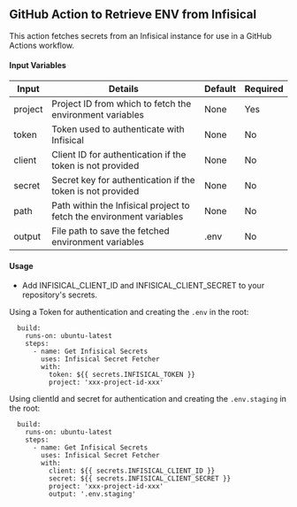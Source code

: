 ## GitHub Action to Retrieve ENV from Infisical
This action fetches secrets from an Infisical instance for use in a GitHub Actions workflow.

#### Input Variables
|Input|Details|Default|Required|
|------|-----|-----|-----|
|project|Project ID from which to fetch the environment variables|None|Yes|
|token|Token used to authenticate with Infisical|None|No|
|client|Client ID for authentication if the token is not provided|None|No|
|secret|Secret key for authentication if the token is not provided|None|No|
|path|Path within the Infisical project to fetch the environment variables|None|No|
|output|File path to save the fetched environment variables|.env|No|

#### Usage
- Add INFISICAL_CLIENT_ID and INFISICAL_CLIENT_SECRET to your repository's secrets.

Using a Token for authentication and creating the `.env` in the root:

```
  build:
    runs-on: ubuntu-latest
    steps:
      - name: Get Infisical Secrets
        uses: Infisical Secret Fetcher
        with:
          token: ${{ secrets.INFISICAL_TOKEN }}
          project: 'xxx-project-id-xxx'
```

Using clientId and secret for authentication and creating the `.env.staging` in the root:

```
  build:
    runs-on: ubuntu-latest
    steps:
      - name: Get Infisical Secrets
        uses: Infisical Secret Fetcher
        with:
          client: ${{ secrets.INFISICAL_CLIENT_ID }}
          secret: ${{ secrets.INFISICAL_CLIENT_SECRET }}
          project: 'xxx-project-id-xxx'
          output: '.env.staging'
```